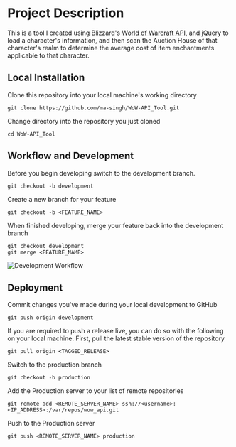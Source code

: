 # Project Description

This is a tool I created using Blizzard's [World of Warcraft API](https://dev.battle.net/io-docs), and jQuery to load a character's information, and then scan the Auction House of that character's realm to determine the average cost of item enchantments applicable to that character.

## Local Installation

Clone this repository into your local machine's working directory
```
git clone https://github.com/ma-singh/WoW-API_Tool.git
```

Change directory into the repository you just cloned
```
cd WoW-API_Tool
```

## Workflow and Development

Before you begin developing switch to the development branch.
```
git checkout -b development
```

Create a new branch for your feature
```
git checkout -b <FEATURE_NAME>
```

When finished developing, merge your feature back into the development branch
```
git checkout development
git merge <FEATURE_NAME>
```

![Development Workflow](http://i.imgur.com/f2drHGV.jpg)

## Deployment

Commit changes you've made during your local development to GitHub
```
git push origin development
```

If you are required to push a release live, you can do so with the following on your local machine. First, pull the latest stable version of the repository
```
git pull origin <TAGGED_RELEASE>
```

Switch to the production branch
```
git checkout -b production
```

Add the Production server to your list of remote repositories
```
git remote add <REMOTE_SERVER_NAME> ssh://<username>:<IP_ADDRESS>:/var/repos/wow_api.git
```

Push to the Production server
```
git push <REMOTE_SERVER_NAME> production
```
